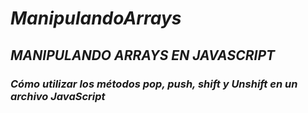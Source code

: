 # **_ManipulandoArrays_**

## **_MANIPULANDO ARRAYS EN JAVASCRIPT_**

### **_Cómo utilizar los métodos pop, push, shift y Unshift en un archivo JavaScript_**
